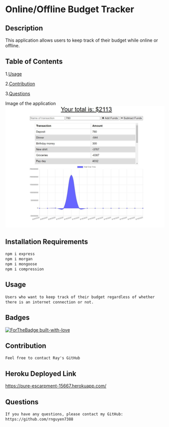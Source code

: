 # Online/Offline Budget Tracker
## Description
  This application allows users to keep track of their budget while online or offline.
## Table of Contents
1.[Usage](#Usage)

2.[Contribution](#Contribution)

3.[Questions](#Questions)

Image of the application
![](public/images/budget.JPG)

## Installation Requirements
    npm i express
    npm i morgan
    npm i mongoose
    npm i compression
## Usage
    Users who want to keep track of their budget regardless of whether there is an internet connection or not.
## Badges
  [![ForTheBadge built-with-love](http://ForTheBadge.com/images/badges/built-with-love.svg)](https://GitHub.com/Naereen/)
## Contribution
    Feel free to contact Ray's GitHub
## Heroku Deployed Link
   https://pure-escarpment-15667.herokuapp.com/
## Questions
    If you have any questions, please contact my GitHub: https://github.com/rnguyen7388
